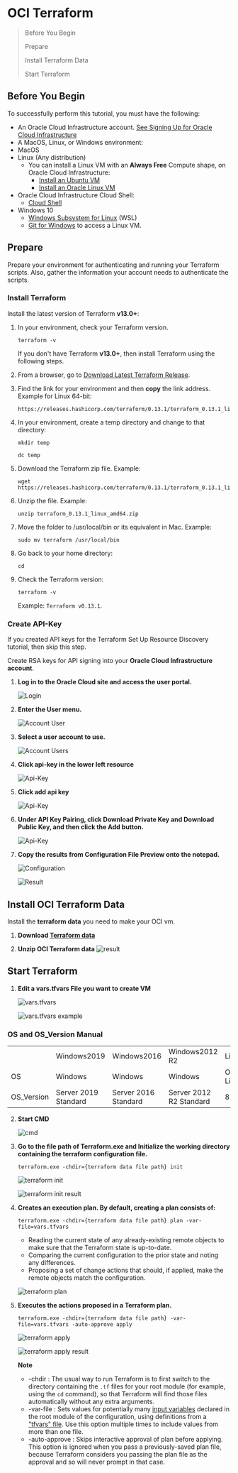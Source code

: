 OCI Terraform
============

> Before You Begin
> 
> Prepare
> 
> Install Terraform Data
> 
> Start Terraform



## Before You Begin
To successfully perform this tutorial, you must have the following:

   * An Oracle Cloud Infrastructure account. [See Signing Up for Oracle Cloud Infrastructure](https://docs.oracle.com/en-us/iaas/Content/GSG/Tasks/signingup.htm)
   * A MacOS, Linux, or Windows environment:
   * MacOS
   * Linux (Any distribution)
      - You can install a Linux VM with an **Always Free** Compute shape, on Oracle Cloud Infrastructure:
         +  [Install an Ubuntu VM](https://docs.oracle.com/iaas/developer-tutorials/tutorials/helidon-on-ubuntu/01oci-ubuntu-helidon-summary.htm#create-ubuntu-vm)
         +  [Install an Oracle Linux VM](https://docs.oracle.com/iaas/developer-tutorials/tutorials/apache-on-oracle-linux/01oci-ol-apache-summary.htm#create-oracle-linux-vm)
   * Oracle Cloud Infrastructure Cloud Shell:
      -  [Cloud Shell](https://docs.oracle.com/iaas/Content/API/Concepts/cloudshellintro.htm)
   * Windows 10
      -  [Windows Subsystem for Linux](https://ubuntu.com/wsl) (WSL)
      -  [Git for Windows](https://gitforwindows.org/) to access a Linux VM.



## Prepare
Prepare your environment for authenticating and running your Terraform scripts. Also, gather the information your account needs to authenticate the scripts.

### Install Terraform
   Install the latest version of Terraform **v13.0+**:

   1. In your environment, check your Terraform version.
      ```script
      terraform -v
      ```

      If you don't have Terraform **v13.0+**, then install Terraform using the following steps.

   2. From a browser, go to [Download Latest Terraform Release](https://www.terraform.io/downloads.html).

   3. Find the link for your environment and then **copy** the link address. Example for Linux 64-bit:
      ```script
      https://releases.hashicorp.com/terraform/0.13.1/terraform_0.13.1_linux_amd64.zip
      ```

   4. In your environment, create a temp directory and change to that directory:
      ```script
      mkdir temp
      ```
      ```script
      dc temp
      ```

   5. Download the Terraform zip file. Example:
      ```script
      wget https://releases.hashicorp.com/terraform/0.13.1/terraform_0.13.1_linux_amd64.zip
      ```

   6. Unzip the file. Example:
      ```script
      unzip terraform_0.13.1_linux_amd64.zip
      ```

   7. Move the folder to /usr/local/bin or its equivalent in Mac. Example:
      ```script
      sudo mv terraform /usr/local/bin
      ```

   8. Go back to your home directory:
      ```script
      cd
      ```

   9. Check the Terraform version:
      ```script
      terraform -v
      ```

      Example: `Terraform v0.13.1`.

### Create API-Key
   If you created API keys for the Terraform Set Up Resource Discovery tutorial, then skip this step.

   Create RSA keys for API signing into your **Oracle Cloud Infrastructure account**.

   1. **Log in to the Oracle Cloud site and access the user portal.**

      ![Login](https://objectstorage.ap-seoul-1.oraclecloud.com/p/UintikT5Bz9_ciVuEgqCJ1b1d34PzwoDZM1HV2trqjydCVx7XQbaOLRRR5PWep9T/n/cnfyb6dq82p9/b/test_bucket/o/login.png)  

   2. **Enter the User menu.**

      ![Account User](https://objectstorage.ap-seoul-1.oraclecloud.com/p/ZOKRkEnpLI3IHFs80_aW3Ciy6HTd-skSGzNuZ2fzSywbU6MSdWf2U5dOxN9ID_1X/n/cnfyb6dq82p9/b/test_bucket/o/Select%20Users.png)  

   3. **Select a user account to use.**

      ![Account Users](https://objectstorage.ap-seoul-1.oraclecloud.com/p/Mj3mBoNkl6NWjDLhtxfe63J-4Lq2r6VyKoZIxFOYEus_uUxy4KO4yL8-1O-EXKAX/n/cnfyb6dq82p9/b/test_bucket/o/Account%20Users.png)

   4. **Click api-key in the lower left resource**

      ![Api-Key](https://objectstorage.ap-seoul-1.oraclecloud.com/p/mZP_d9myS9aL_V3lTFWWtr4qU9puC_l3rkUGxclnR-aTUGedd4YEn4faWMU3jww8/n/cnfyb6dq82p9/b/test_bucket/o/Select%20API.png)

   5. **Click add api key**

      ![Api-Key](https://objectstorage.ap-seoul-1.oraclecloud.com/p/wTwhMhRpk_lhRDXu-4RnSznJrNTFkIEI53rONT3YTeCh-QFG-t-NSEeYzvQ2MSQ9/n/cnfyb6dq82p9/b/test_bucket/o/Add%20API%20Key.png)

   6. **Under API Key Pairing, click Download Private Key and Download Public Key, and then click the Add button.**

      ![Api-Key](https://objectstorage.ap-seoul-1.oraclecloud.com/p/1j-WJIccEQU3XQs6I0Hif6_VQ9hhWtnGp6vAfuXv4iR2yIBLHjunW93NqjAPtvXX/n/cnfyb6dq82p9/b/test_bucket/o/Add%20API.png)

   7. **Copy the results from Configuration File Preview onto the notepad.**

      ![Configuration](https://objectstorage.ap-seoul-1.oraclecloud.com/p/FfXcylPsG9x_WGq1tON5N30HMQEKHWsNZFUWlDAtC3EJKEybxBogSNvdN16niP6z/n/cnfyb6dq82p9/b/test_bucket/o/Configuration.png)


      ![Result](https://objectstorage.ap-seoul-1.oraclecloud.com/p/JdXybfHHENL__Pivov6QdvoQ-P0Om2Rv7J2KpZs4uJJ0X24bJ2H3HvXx6uAN0Q69/n/cnfyb6dq82p9/b/test_bucket/o/Result.png)

  

## Install OCI Terraform Data
   Install the **terraform data** you need to make your OCI vm.

   1. **Download [Terraform data](https://objectstorage.ap-seoul-1.oraclecloud.com/p/bHkV4FBOsJqlTk5LoAGB0er2eazIffo0GayOxpnXl3NmIFiw-OOmC_r7k3QnwX9k/n/cnfyb6dq82p9/b/test_bucket/o/oci.zip)**

   2. **Unzip OCI Terraform data**
      ![result](https://objectstorage.ap-seoul-1.oraclecloud.com/p/HLcZ1BexX5bj_CuTPBMIxREh7JGyJG0A-T1exKMpSrYmRh123lo5CJbBo5JAqMXe/n/cnfyb6dq82p9/b/test_bucket/o/Unzip%20OCI%20Terraform%20data.png)
  


## Start Terraform

   1. **Edit a vars.tfvars File you want to create VM**

      ![vars.tfvars](https://objectstorage.ap-seoul-1.oraclecloud.com/p/chAL1E_3a-ucI79AZnLM1PpvcYyBh5IB8qjdQf8-_NZz8M4ZtVVfaCi_90MV4e8T/n/cnfyb6dq82p9/b/test_bucket/o/Edit%20a%20vars.tfvars.png)

      ![vars.tfvars example](https://objectstorage.ap-seoul-1.oraclecloud.com/p/RQ6xeNPFJHrX_N_UX5WmLxFj99aPKMRzgn94gWMopEYqdM7B_ue-M-DSkwRh0yFC/n/cnfyb6dq82p9/b/test_bucket/o/vars.tfvars%20result.png)

   ### OS and OS_Version Manual
   | | | | | | | | | | | | | |
   |-|-------------|-------------|----------------|--------|----------|-----------|---------|---------|---------|-------------|-------------|-------------|
   | | Windows2019 | Windows2016 | Windows2012 R2 | Linux8 | Linux7.9 | Linux6.10 | centos8 | centos7 | centos8 | ubuntu20.04 | ubuntu18.04 | ubuntu16.04 |
   | OS | Windows | Windows | Windows | Oracle Linux | Oracle Linux | Oracle Linux  | CentOS | CentOS | CentOS | Canonical Ubuntu | Canonical Ubuntu | Canonical Ubuntu |
   | OS_Version | Server 2019 Standard | Server 2016 Standard | Server 2012 R2 Standard | 8 | 7.9 | 6.10 | 8 | 7 | 6 | 20.04 | 18.04 | 16.04 |

   2. **Start CMD**

      ![cmd](https://objectstorage.ap-seoul-1.oraclecloud.com/p/XzXmdi7e-eQrmxk3S9QpiC62EmqKS7Mui5rav_-8bLONUsFPqIGk24P-FoJmQTu5/n/cnfyb6dq82p9/b/test_bucket/o/start%20cmd.png)

   3. **Go to the file path of Terraform.exe and Initialize the working directory containing the terraform configuration file.**

      ```script
      terraform.exe -chdir={terraform data file path} init
      ```
      ![terraform init](https://objectstorage.ap-seoul-1.oraclecloud.com/p/o3ND_XFU9-56CWa_-BeetXwzVm3PyJJO7KvqfX8HQa5cpaaK9Q8Re9ccJvQqUAKx/n/cnfyb6dq82p9/b/test_bucket/o/terraform%20init.png)
   
      ![terraform init result](https://objectstorage.ap-seoul-1.oraclecloud.com/p/NqZBWtKkyXdEa1CNcpLMlmJGFeCGR4rldVFdVesAJVjCwpCkEKnwDNlRbA4GNtOS/n/cnfyb6dq82p9/b/test_bucket/o/terraform%20init%20result.png)


   4. **Creates an execution plan. By default, creating a plan consists of:**

      ```script
      terraform.exe -chdir={terraform data file path} plan -var-file=vars.tfvars
      ```

      * Reading the current state of any already-existing remote objects to make sure that the Terraform state is up-to-date.
      * Comparing the current configuration to the prior state and noting any differences.
      * Proposing a set of change actions that should, if applied, make the remote objects match the configuration.

      ![terraform plan](https://objectstorage.ap-seoul-1.oraclecloud.com/p/J9w6W5B9UJhYyT7jlquqpsthCtqWP-8PcSbixeyivpOveUiRv86Tqvd8SsixOD3t/n/cnfyb6dq82p9/b/test_bucket/o/terraform%20plan.png)

   5. **Executes the actions proposed in a Terraform plan.**

      ```script
      terraform.exe -chdir={terraform data file path} -var-file=vars.tfvars -auto-approve apply
      ```

      ![terraform apply](https://objectstorage.ap-seoul-1.oraclecloud.com/p/Ms3aiK6vFToHI7SCm25ZJ9_-ZErLDCNEl2cK9J0DqvOOKwdr3rRmZWR9-7SNYV8v/n/cnfyb6dq82p9/b/test_bucket/o/terraform%20apply.png)

      ![terraform apply result](https://objectstorage.ap-seoul-1.oraclecloud.com/p/sHKXhKrmQ8fLVxDOcpApRnabVm4qGTa4eP4naW9EBg1o3ieT7-BS0dQG8yvMOfW5/n/cnfyb6dq82p9/b/test_bucket/o/terraform%20apply%20result.png)

      **Note**
         * -chdir : The usual way to run Terraform is to first switch to the directory containing the `.tf` files for your root module (for example, using the `cd` command), so that Terraform will find those files automatically without any extra arguments.
         * -var-file : Sets values for potentially many [input variables](https://www.terraform.io/docs/language/values/variables.html) declared in the root module of the configuration, using definitions from a ["tfvars" file](https://www.terraform.io/docs/language/values/variables.html#variable-definitions-tfvars-files). Use this option multiple times to include values from more than one file.
         * -auto-approve : Skips interactive approval of plan before applying. This option is ignored when you pass a previously-saved plan file, because Terraform considers you passing the plan file as the approval and so will never prompt in that case.
    
